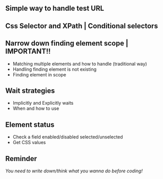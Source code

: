 ## Simple way to handle test URL

## Css Selector and XPath | Conditional selectors


## Narrow down finding element scope | IMPORTANT!!
* Matching multiple elements and how to handle (traditional way)
* Handling finding element is not existing
* Finding element in scope

## Wait strategies
* Implicitly and Explicitly waits
* When and how to use

## Element status
* Check a field enabled/disabled selected/unselected
* Get CSS values

## Reminder
_You need to write down/think what you wanna do before coding!_